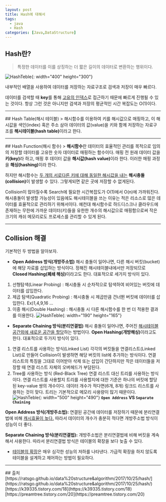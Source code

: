 ```yaml
---
layout: post
title: Hash에 대해서
tags:
  - java
  - Hash
categories: [Java,DataStructure]
---
```

## Hash란?
> 특정한 데이터를 이를 상징하는 더 짧은 길이의 데이터로 변환하는 행위이다.

![HashTeble]({{site.url}}/images/HashTable.png){: width="400" height="300"}

내부적인 배열을 사용하여 데이터를 저장하는 자료구조로 검색과 저장이 매우 빠르다.

데이터를 검색할 때 <b>key</b>를 통해 <u>고유의 인덱스</u>로 접근하기 때문에 빠르게 진행될 수 있는 것이다. 항상 그런 것은 아니지만 검색과 저장의 평균적인 시간 복잡도는 O(1)이다.
<hr>
## Hash Table(해시 테이블)
> 해시함수를 이용하여 키를 해시값으로 매핑하고, 이 해시값을 색인(index) 혹은 주소 삼아 데이터의 값(value)을 키와 함께 저장하는 자료구조를 <b>해시테이블(hash table)</b>이라고 한다.
<hr>
## Hash Function(해시 함수)
> <b>해시함수</b>란 데이터의 효율적인 관리를 목적으로 임의의 저장할 데이터를 고유한 숫자 데이터로 매핑하는 함수이다. 매핑 전 원래 데이터 값을 <b>키(key)</b>라 하고, 매핑 후 데이터 값을 <b>해시값(hash value)</b>이라 한다. 이러한 매핑 과정을 <b>해싱(hashing)</b>이라 한다.

하지만 해시함수는 <u>두 개의 서로다른 키에 대해 동일한 해시값을 내는</u> <b>해시충돌(collision)</b>이 발생할 수 있다. 그렇게되면 같은 곳에 저장할 수 없게된다.

Collision이 많아질수록 Search에 필요한 시간복잡도가 O(1)에서 O(n)에 가까워진다. 해시충돌이 발생할 가능성이 있음에도 해시테이블을 쓰는 이유는 적은 리소스로 많은 데이터를 효율적으로 관리하기 위해서이다. 예컨대 해시함수로 하드디스크나 클라우드에 존재하는 무한에 가까운 데이터(키)들을 유한한 개수의 해시값으로 매핑함으로써 작은 크기의 캐쉬 메모리로도 프로세스를 관리할 수 있게 된다.
<hr>

## Collision 해결
기본적인 두 방법을 알아보자.
* <b>Open Address 방식(개방주소법)</b>
 해시 충돌이 일어나면, 다른 해시 버킷(bucket)에 해당 자료를 삽입하는 방식이다. 정해진 해시테이블내에서만 저장되므로 <b>Closed Hashing(폐쇄 해싱)</b>이라고도 한다. 대표적으로 세가지 방식이 있다.
1. 선형탐색(Linear Probing) : 해시충돌 시 순차적으로 탐색하여 비어있는 버킷에 데이터를 삽입한다.
2. 제곱 탐색(Quadratic Probing) :  해시충돌 시 제곱만큼 건너뛴 버킷에 데이터를 삽입한다. Ex)1,4,9,16 ...
3. 이중 해시(Double Hashing) : 해시충돌 시 다른 해시함수를 한 번 더 적용한 결과를 이용한다.
![HashTeble]({{site.url}}/images/closedHashing.jpg){: width="190" height="165"}
* <b>Separate Chaining 방식(분리연결법)</b>
 해시 충돌이 일어나면, 주어진 <u>해시테이블 공간외에 새로운 공간을 할당</u>하는 방법이다.
 <b>Open Hashing(개방해싱)</b>이라고도 한다. 대표적으로 두가지 방식이 있다.
1. 연결 리스트를 사용하는 방식(Linked List)
각각의 버킷들을 연결리스트(Linked List)로 만들어 Collision이 발생하면 해당 버킷의 list에 추가하는 방식이다. 연결 리스트의 특징을 그대로 이어받아 삭제 또는 삽입이 간단하지만 작은 데이터들을 저장할 때 연결 리스트 자체의 오버헤드가 부담된다.
2. Tree를 사용하는 방식 (Red-Black Tree)
연결 리스트 대신 트리를 사용하는 방식이다. 연결 리스트를 사용할지 트리를 사용할지에 대한 기준은 하나의 버킷에 할당된 key-value 쌍의 개수이다. 데이터 개수가 적다면(6개, 8개) 링크드 리스트를 사용하는 것이 맞다. 트리는 기본적으로 메모리 사용량이 많기 때문이다.
![HashTeble]({{site.url}}/images/openHashing.jpg){: width="500" height="490"}
<b>`Open Address` VS `Separate Chaining`</b>

<b>Open Address 방식(개방주소법):</b> 연결된 공간에 데이터를 저장하기 때문에 분리연결법에 비해 <u>캐시효율이 높다.</u> 따라서 데이터의 개수가 충분히 적다면 개방주소법 방식이 성능이 더 좋다.

<b>Separate Chaining 방식(분리연결법):</b> 개방주소법은 분리연결법에 비해 버킷을 계속해서 사용한다. 따라서 분리연결법 방식은 테이블의 확장을 보다 늦출 수 있다.
* <u>테이블의 확장</u>은 매우 심각한 성능의 저하를 나타낸다. 가급적 확장을 하지 않도록 테이블을 설계하고 제어하는 방법이 필요하다.
<hr>
## 출처
 [https://ratsgo.github.io/data%20structure&algorithm/2017/10/25/hash/](https://ratsgo.github.io/data%20structure&algorithm/2017/10/25/hash/)
 [https://k39335.tistory.com/18](https://k39335.tistory.com/18)
 [https://preamtree.tistory.com/20](https://preamtree.tistory.com/20)
